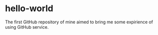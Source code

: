 # hello-world
The first GitHub repository of mine aimed to bring me some expirience of using GitHub service.
